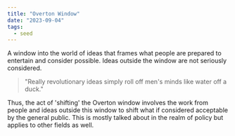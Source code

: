```yaml
---
title: "Overton Window"
date: "2023-09-04"
tags:
  - seed
---
```


A window into the world of ideas that frames what people are prepared to entertain and consider possible. Ideas outside the window are not seriously considered.

> "Really revolutionary ideas simply roll off men's minds like water off a duck."

Thus, the act of 'shifting' the Overton window involves the work from people and ideas outside this window to shift what if considered acceptable by the general public. This is mostly talked about in the realm of policy but applies to other fields as well.

